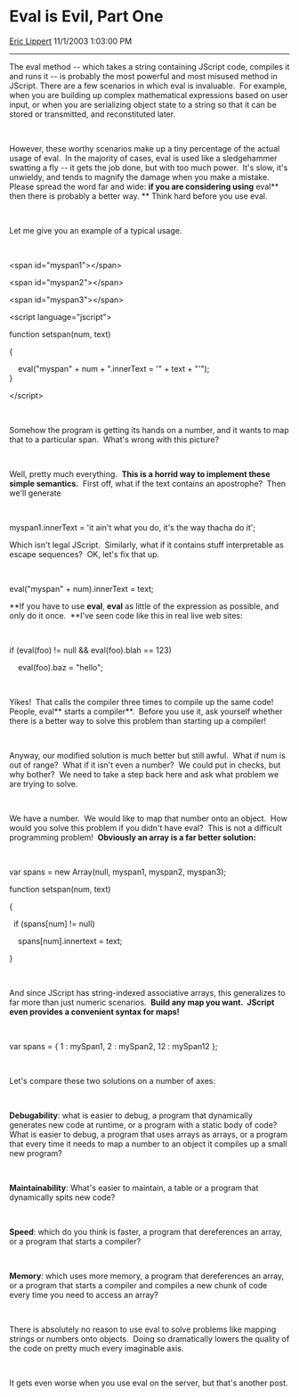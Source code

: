 # Eval is Evil, Part One

[Eric Lippert](https://social.msdn.microsoft.com/profile/Eric%20Lippert) 11/1/2003 1:03:00 PM

-----

 

The eval method -- which takes a string containing JScript code, compiles it and runs it -- is probably the most powerful and most misused method in JScript. There are a few scenarios in which eval is invaluable.  For example, when you are building up complex mathematical expressions based on user input, or when you are serializing object state to a string so that it can be stored or transmitted, and reconstituted later.

 

 

However, these worthy scenarios make up a tiny percentage of the actual usage of eval.  In the majority of cases, eval is used like a sledgehammer swatting a fly -- it gets the job done, but with too much power.  It's slow, it's unwieldy, and tends to magnify the damage when you make a mistake.  Please spread the word far and wide: **if you are considering using** eval** then there is probably a better way. ** Think hard before you use eval.

 

 

Let me give you an example of a typical usage.   

 

 

\<span id="myspan1"\>\</span\>

\<span id="myspan2"\>\</span\>

\<span id="myspan3"\>\</span\>

\<script language="jscript"\>

function setspan(num, text)

{

    eval("myspan" + num + ".innerText = '" + text + "'");  
}

\</script\>

 

 

Somehow the program is getting its hands on a number, and it wants to map that to a particular span.  What's wrong with this picture?

 

 

Well, pretty much everything.  **This is a horrid way to implement these simple semantics.**  First off, what if the text contains an apostrophe?  Then we'll generate

 

 

myspan1.innerText = 'it ain't what you do, it's the way thacha do it';  
  

Which isn't legal JScript.  Similarly, what if it contains stuff interpretable as escape sequences?  OK, let's fix that up.

 

 

eval("myspan" + num).innerText = text;  
  

**If you have to use **eval**, **eval** as little of the expression as possible, and only do it once.  **I've seen code like this in real live web sites:

 

 

if (eval(foo) \!= null && eval(foo).blah == 123)

    eval(foo).baz = "hello";

 

 

Yikes\!  That calls the compiler three times to compile up the same code\!  People, eval** starts a compiler**.  Before you use it, ask yourself whether there is a better way to solve this problem than starting up a compiler\!   

 

 

Anyway, our modified solution is much better but still awful.  What if num is out of range?  What if it isn't even a number?  We could put in checks, but why bother?  We need to take a step back here and ask what problem we are trying to solve.   

 

 

We have a number.  We would like to map that number onto an object.  How would you solve this problem if you didn't have eval?  This is not a difficult programming problem\!  **Obviously an array is a far better solution:**

 

 

var spans = new Array(null, myspan1, myspan2, myspan3);

function setspan(num, text)

{

  if (spans\[num\] \!= null)

    spans\[num\].innertext = text;

}

 

 

And since JScript has string-indexed associative arrays, this generalizes to far more than just numeric scenarios.  **Build any map you want.  JScript even provides a convenient syntax for maps\!**

 

 

var spans = { 1 : mySpan1, 2 : mySpan2, 12 : mySpan12 };

 

 

Let's compare these two solutions on a number of axes:

 

 

**Debugability**: what is easier to debug, a program that dynamically generates new code at runtime, or a program with a static body of code?  What is easier to debug, a program that uses arrays as arrays, or a program that every time it needs to map a number to an object it compiles up a small new program?

 

 

**Maintainability**: What's easier to maintain, a table or a program that dynamically spits new code?

 

 

**Speed**: which do you think is faster, a program that dereferences an array, or a program that starts a compiler?

 

 

**Memory**: which uses more memory, a program that dereferences an array, or a program that starts a compiler and compiles a new chunk of code every time you need to access an array?

 

 

There is absolutely no reason to use eval to solve problems like mapping strings or numbers onto objects.  Doing so dramatically lowers the quality of the code on pretty much every imaginable axis.   

 

 

It gets even worse when you use eval on the server, but that's another post.

